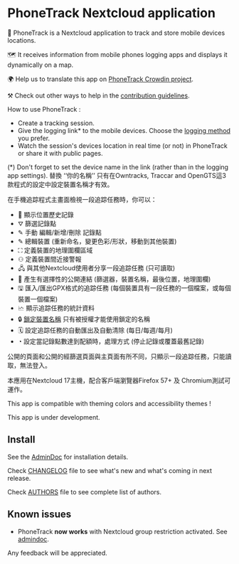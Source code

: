 # PhoneTrack Nextcloud application

📱 PhoneTrack is a Nextcloud application to track and store mobile devices locations.

🗺 It receives information from mobile phones logging apps and displays it dynamically on a map.

🌍 Help us to translate this app on [PhoneTrack Crowdin project](https://crowdin.com/project/phonetrack).

⚒ Check out other ways to help in the [contribution guidelines](https://gitlab.com/eneiluj/phonetrack-oc/blob/master/CONTRIBUTING.md).

How to use PhoneTrack :

* Create a tracking session.
* Give the logging link\* to the mobile devices. Choose the [logging method](https://gitlab.com/eneiluj/phonetrack-oc/wikis/userdoc#logging-methods) you prefer.
* Watch the session's devices location in real time (or not) in PhoneTrack or share it with public pages.

(\*) Don't forget to set the device name in the link (rather than in the logging app settings). 替換 ‘‘你的名稱’’ 只有在Owntracks, Traccar and OpenGTS這3款程式的設定中設定裝置名稱才有效。

在手機追踪程式主畫面檢視一段追踪任務時，你可以：

* 📍 顯示位置歷史記錄
* ⛛ 篩選記錄點
* ✎ 手動 編輯/新增/刪除 記錄點
* ✎ 總輯裝置 (重新命名，變更色彩/形狀，移動到其他裝置)
* ⛶ 定義裝置的地理圍欄區域
* ⚇ 定義裝置間近接警報
* 🖧 與其他Nextcloud使用者分享一段追踪任務 (只可讀取)
* 🔗 產生有選擇性的公開連結 (篩選器，裝置名稱，最後位置，地理圍欄)
* 🖫 匯入/匯出GPX格式的追踪任務 (每個裝置具有一段任務的一個檔案，或每個裝置一個檔案)
* 🗠 顯示追踪任務的統計資料
* 🔒 [鎖定裝置名稱](https://gitlab.com/eneiluj/phonetrack-oc/wikis/userdoc#device-name-reservation) 只有被授權才能使用鎖定的名稱
* 🗓 設定追踪任務的自動匯出及自動清除 (每日/每週/每月)
* ◔ 設定當記錄點數達到配額時，處理方式 (停止記錄或覆蓋最舊記錄)

公開的頁面和公開的經篩選頁面與主頁面有所不同，只顯示一段追踪任務，只能讀取，無法登入。

本應用在Nextcloud 17主機，配合客戶端瀏覽器Firefox 57+ 及 Chromium測試可運作。

This app is compatible with theming colors and accessibility themes !

This app is under development.

## Install

See the [AdminDoc](https://gitlab.com/eneiluj/phonetrack-oc/wikis/admindoc) for installation details.

Check [CHANGELOG](https://gitlab.com/eneiluj/phonetrack-oc/blob/master/CHANGELOG.md#change-log) file to see what's new and what's coming in next release.

Check [AUTHORS](https://gitlab.com/eneiluj/phonetrack-oc/blob/master/AUTHORS.md#authors) file to see complete list of authors.

## Known issues

* PhoneTrack **now works** with Nextcloud group restriction activated. See [admindoc](https://gitlab.com/eneiluj/phonetrack-oc/wikis/admindoc#issue-with-phonetrack-restricted-to-some-groups-in-nextcloud).

Any feedback will be appreciated.